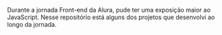 Durante a jornada Front-end da Alura, pude ter uma exposição maior ao JavaScript. Nesse repositório está alguns dos projetos que desenvolvi ao longo da jornada.
